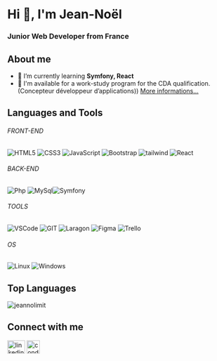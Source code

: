# Hi 👋, I'm Jean-Noël
### Junior Web Developer from France

## About me

- 🌱 I’m currently learning **Symfony, React**
- 🤝 I'm available for a work-study program for the CDA qualification.(Concepteur développeur d’applications)) [More informations...](https://www.banque.di.afpa.fr/EspaceEmployeursCandidatsActeurs/EGPResultat.aspx?ct=01281m04&cd=&cr=&type=t)

## Languages and Tools

###### FRONT-END 
![HTML5](	https://img.shields.io/badge/HTML5-E34F26?style=for-the-badge&logo=html5&logoColor=white) ![CSS3](	https://img.shields.io/badge/CSS3-1572B6?style=for-the-badge&logo=css3&logoColor=white) ![JavaScript](	https://img.shields.io/badge/JavaScript-323330?style=for-the-badge&logo=javascript&logoColor=F7DF1E) ![Bootstrap](https://img.shields.io/badge/Bootstrap-563D7C?style=for-the-badge&logo=bootstrap&logoColor=white) ![tailwind](https://img.shields.io/badge/Tailwind_CSS-38B2AC?style=for-the-badge&logo=tailwind-css&logoColor=white)
![React](https://img.shields.io/badge/React-20232A?style=for-the-badge&logo=react&logoColor=61DAFB)
###### BACK-END
![Php](https://img.shields.io/badge/PHP-777BB4?style=for-the-badge&logo=php&logoColor=white) ![MySql](https://img.shields.io/badge/MySQL-005C84?style=for-the-badge&logo=mysql&logoColor=white)![Symfony](https://img.shields.io/badge/Symfony-000000?style=for-the-badge&logo=Symfony&logoColor=white)
###### TOOLS
![VSCode](	https://img.shields.io/badge/Visual_Studio_Code-0078D4?style=for-the-badge&logo=visual%20studio%20code&logoColor=white)
![GIT](	https://img.shields.io/badge/GIT-E44C30?style=for-the-badge&logo=git&logoColor=white)
![Laragon](https://img.shields.io/badge/Laragon-0E83CD?style=for-the-badge&logo=Laragon&logoColor=white)
![Figma](https://img.shields.io/badge/Figma-F24E1E?style=for-the-badge&logo=figma&logoColor=white)
![Trello](	https://img.shields.io/badge/Trello-0052CC?style=for-the-badge&logo=trello&logoColor=white)
###### OS
![Linux](	https://img.shields.io/badge/Linux-FCC624?style=for-the-badge&logo=linux&logoColor=black) ![Windows](https://img.shields.io/badge/Windows-0078D6?style=for-the-badge&logo=windows&logoColor=white) 

## Top Languages

<p align="left"><img src="https://github-readme-stats.vercel.app/api/top-langs?username=jeannolimit&show_icons=true&theme=dark&locale=en&layout=compact" alt="jeannolimit" /></p>

## Connect with me

<p align="left">
<a href="https://linkedin.com/in/jean-noël-richert" target="_blank"><img align="center" src="https://raw.githubusercontent.com/rahuldkjain/github-profile-readme-generator/master/src/images/icons/Social/linked-in-alt.svg" alt="linkedin link" height="30" width="40" /></a>
<a href="https://www.codingame.com/profile/dc7aac326ff62f8941b6c0064e5964d65785085" target="_blank"> <img align="center" src="https://upload.wikimedia.org/wikipedia/fr/1/14/CodinGame_Logo.svg" alt="condingame link" height="30" /> </a>
</p>
